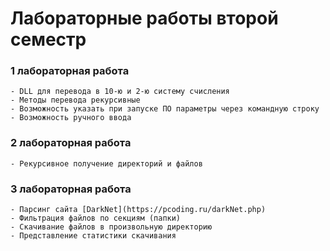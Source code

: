 # Лабораторные работы второй семестр

### 1 лабораторная работа
    - DLL для перевода в 10-ю и 2-ю систему счисления
    - Методы перевода рекурсивные
    - Возможность указать при запуске ПО параметры через командную строку
    - Возможность ручного ввода

### 2 лабораторная работа
    - Рекурсивное получение директорий и файлов

### 3 лабораторная работа
    - Парсинг сайта [DarkNet](https://pcoding.ru/darkNet.php)
    - Фильтрация файлов по секциям (папки)
    - Скачивание файлов в произвольную директорию
    - Представление статистики скачивания